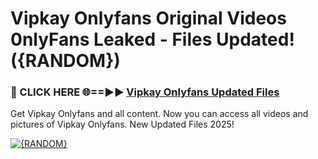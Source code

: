 # Vipkay Onlyfans Original Videos 0nlyFans Leaked - Files Updated! ({RANDOM})

<h3>🔴 CLICK HERE 🌐==►► <a href="https://betterlinks.top/A2PfLJ" rel="nofollow">Vipkay Onlyfans Updated Files</a></h3>

Get Vipkay Onlyfans and all content. Now you can access all videos and pictures of Vipkay Onlyfans. New Updated Files 2025!

[![{RANDOM}](https://i.imgur.com/ppqm5kG.gif)](https://betterlinks.top/A2PfLJ)